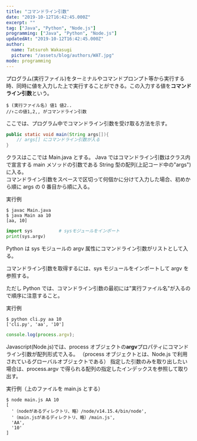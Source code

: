 ```yaml
---
title: "コマンドライン引数"
date: "2019-10-12T16:42:45.000Z"
excerpt: ""
tag: ["Java", "Python", "Node.js"]
programming: ["Java", "Python", "Node.js"]
updatedAt: "2019-10-12T16:42:45.000Z"
author:
  name: Tatsuroh Wakasugi
  picture: "/assets/blog/authors/WAT.jpg"
mode: programming
---
```


プログラム(実行ファイル)をターミナルやコマンドプロンプト等から実行する時、同時に値を入力した上で実行することができる。この入力する値を**コマンドライン引数**という。

```
$ (実行ファイル名) 値1 値2..
//↑この値1,2,, がコマンドライン引数
```

ここでは、プログラム中でコマンドライン引数を受け取る方法を示す。

<div class="note_content_by_programming_language" id="note_content_Java">

```java
public static void main(String args[]){
    // args[] にコマンドライン引数が入る
}
```

クラスはここでは Main.java とする。
Java ではコマンドライン引数はクラス内で宣言する main メソッドの引数である String 型の配列(上記コード中の"args")に入る。  
コマンドライン引数をスペースで区切って何個かに分けて入力した場合、初めから順に args の 0 番目から順に入る。

実行例

```
$ javac Main.java
$ java Main aa 10
[aa, 10]
```

</div>
<div class="note_content_by_programming_language" id="note_content_Python">

```python
import sys          # sysモジュールをインポート
print(sys.argv)
```

Python は sys モジュールの argv 属性にコマンドライン引数がリストとして入る。

コマンドライン引数を取得するには、sys モジュールをインポートして argv を参照する。

ただし Python では、コマンドライン引数の最初には"実行ファイル名"が入るので順序に注意すること。

実行例

```
$ python cli.py aa 10
['cli.py', 'aa', '10']
```

</div>
<div class="note_content_by_programming_language" id="note_content_Javascript">

```javascript
console.log(process.argv);
```

Javascript(Node.js)では、process オブジェクトの**argv**プロパティにコマンドライン引数が配列形式で入る。
（process オブジェクトとは、Node.js で利用されているグローバルオブジェクトである）
指定した引数のみを取り出したい場合は、process.argv で得られる配列の指定したインデックスを参照して取り出す。

実行例（上のファイルを main.js とする）

```
$ node main.js AA 10
[
  '（nodeがあるディレクトリ、略）/node/v14.15.4/bin/node',
  '（main.jsがあるディレクトリ、略）/main.js',
  'AA',
  '10'
]
```

</div>
